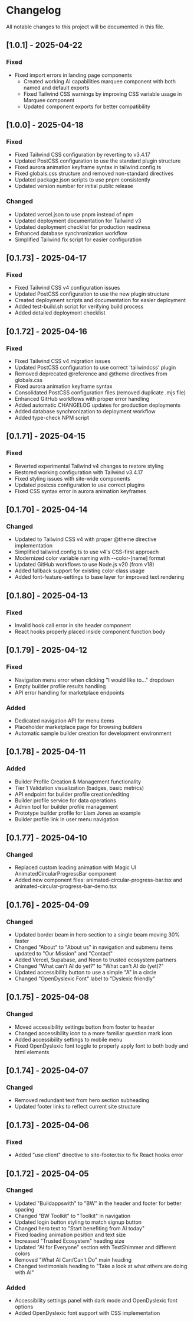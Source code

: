 # Changelog

All notable changes to this project will be documented in this file.

## [1.0.1] - 2025-04-22

### Fixed
- Fixed import errors in landing page components
  - Created working AI capabilities marquee component with both named and default exports
  - Fixed Tailwind CSS warnings by improving CSS variable usage in Marquee component
  - Updated component exports for better compatibility

## [1.0.0] - 2025-04-18

### Fixed
- Fixed Tailwind CSS configuration by reverting to v3.4.17
- Updated PostCSS configuration to use the standard plugin structure
- Fixed aurora animation keyframe syntax in tailwind.config.ts
- Fixed globals.css structure and removed non-standard directives
- Updated package.json scripts to use pnpm consistently
- Updated version number for initial public release

### Changed
- Updated vercel.json to use pnpm instead of npm
- Updated deployment documentation for Tailwind v3
- Updated deployment checklist for production readiness
- Enhanced database synchronization workflow
- Simplified Tailwind fix script for easier configuration

## [0.1.73] - 2025-04-17

### Fixed
- Fixed Tailwind CSS v4 configuration issues
- Updated PostCSS configuration to use the new plugin structure
- Created deployment scripts and documentation for easier deployment
- Added test-build.sh script for verifying build process
- Added detailed deployment checklist

## [0.1.72] - 2025-04-16

### Fixed
- Fixed Tailwind CSS v4 migration issues
- Updated PostCSS configuration to use correct 'tailwindcss' plugin
- Removed deprecated @reference and @theme directives from globals.css
- Fixed aurora animation keyframe syntax
- Consolidated PostCSS configuration files (removed duplicate .mjs file)
- Enhanced GitHub workflows with proper error handling
- Added automatic CHANGELOG updates for production deployments
- Added database synchronization to deployment workflow
- Added type-check NPM script

## [0.1.71] - 2025-04-15

### Fixed
- Reverted experimental Tailwind v4 changes to restore styling
- Restored working configuration with Tailwind v3.4.17
- Fixed styling issues with site-wide components
- Updated postcss configuration to use correct plugins
- Fixed CSS syntax error in aurora animation keyframes

## [0.1.70] - 2025-04-14

### Changed
- Updated to Tailwind CSS v4 with proper @theme directive implementation
- Simplified tailwind.config.ts to use v4's CSS-first approach
- Modernized color variable naming with --color-[name] format
- Updated GitHub workflows to use Node.js v20 (from v18)
- Added fallback support for existing color class usage
- Added font-feature-settings to base layer for improved text rendering

## [0.1.80] - 2025-04-13

### Fixed
- Invalid hook call error in site header component
- React hooks properly placed inside component function body

## [0.1.79] - 2025-04-12

### Fixed
- Navigation menu error when clicking "I would like to..." dropdown
- Empty builder profile results handling
- API error handling for marketplace endpoints

### Added
- Dedicated navigation API for menu items
- Placeholder marketplace page for browsing builders
- Automatic sample builder creation for development environment

## [0.1.78] - 2025-04-11

### Added
- Builder Profile Creation & Management functionality
- Tier 1 Validation visualization (badges, basic metrics)
- API endpoint for builder profile creation/editing
- Builder profile service for data operations
- Admin tool for builder profile management
- Prototype builder profile for Liam Jones as example
- Builder profile link in user menu navigation

## [0.1.77] - 2025-04-10

### Changed
- Replaced custom loading animation with Magic UI AnimatedCircularProgressBar component
- Added new component files: animated-circular-progress-bar.tsx and animated-circular-progress-bar-demo.tsx

## [0.1.76] - 2025-04-09

### Changed
- Updated border beam in hero section to a single beam moving 30% faster
- Changed "About" to "About us" in navigation and submenu items updated to "Our Mission" and "Contact"
- Added Vercel, Supabase, and Neon to trusted ecosystem partners
- Changed "What can't AI do yet?" to "What can't AI do (yet)?"
- Updated accessibility button to use a simple "A" in a circle
- Changed "OpenDyslexic Font" label to "Dyslexic friendly"

## [0.1.75] - 2025-04-08

### Changed
- Moved accessibility settings button from footer to header
- Changed accessibility icon to a more familiar question mark icon
- Added accessibility settings to mobile menu
- Fixed OpenDyslexic font toggle to properly apply font to both body and html elements

## [0.1.74] - 2025-04-07

### Changed
- Removed redundant text from hero section subheading
- Updated footer links to reflect current site structure

## [0.1.73] - 2025-04-06

### Fixed
- Added "use client" directive to site-footer.tsx to fix React hooks error

## [0.1.72] - 2025-04-05

### Changed
- Updated "Buildappswith" to "BW" in the header and footer for better spacing
- Changed "BW Toolkit" to "Toolkit" in navigation
- Updated login button styling to match signup button
- Changed hero text to "Start benefiting from AI today"
- Fixed loading animation position and text size
- Increased "Trusted Ecosystem" heading size
- Updated "AI for Everyone" section with TextShimmer and different colors
- Removed "What AI Can/Can't Do" main heading
- Changed testimonials heading to "Take a look at what others are doing with AI"

### Added
- Accessibility settings panel with dark mode and OpenDyslexic font options
- Added OpenDyslexic font support with CSS implementation
